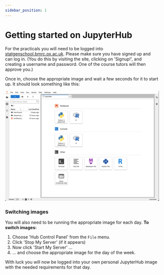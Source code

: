 ```yaml
---
sidebar_position: 1
---
```


# Getting started on JupyterHub

For the practicals you will need to be logged into
[statgenschool.bmrc.ox.ac.uk](https://statgenschool.bmrc.ox.ac.uk). Please make sure you have
signed up and can log in. (You do this by visiting the site, clicking on 'Signup!', and creating a
username and password.  One of the course tutors will then approve you.)

Once in, choose the appropriate image and wait a few seconds for it to start up. It should look
something like this:

![img](images/jupyterhub.png)

### Switching images

You will also need to be running the appropriate image for each day.  **To switch images:**

1. Choose 'Hub Control Panel' from the `File` menu.
2. Click 'Stop My Server' (if it appears)
3. Now click 'Start My Server' ...
4. ... and choose the appropriate image for the day of the week.

With luck you will now be logged into your own personal JupyterHub image with the needed
requirements for that day.
